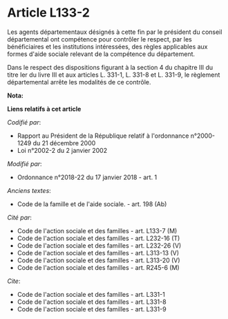 # Article L133-2

Les agents départementaux désignés à cette fin par le président du conseil départemental ont compétence pour contrôler le
respect, par les bénéficiaires et les institutions intéressées, des règles applicables aux formes d'aide sociale relevant de
la compétence du département. 

Dans le respect des dispositions figurant à la section 4 du chapitre III du titre Ier du livre III et aux articles L. 331-1,
L. 331-8 et L. 331-9, le règlement départemental arrête les modalités de ce contrôle.

**Nota:**



**Liens relatifs à cet article**

_Codifié par_:

  - Rapport au Président de la République relatif à l'ordonnance n°2000-1249 du 21 décembre 2000
  - Loi n°2002-2 du 2 janvier 2002

_Modifié par_:

  - Ordonnance n°2018-22 du 17 janvier 2018 - art. 1

_Anciens textes_:

  - Code de la famille et de l'aide sociale. - art. 198 (Ab)

_Cité par_:

  - Code de l'action sociale et des familles - art. L133-7 (M)
  - Code de l'action sociale et des familles - art. L232-16 (T)
  - Code de l'action sociale et des familles - art. L232-26 (V)
  - Code de l'action sociale et des familles - art. L313-13 (V)
  - Code de l'action sociale et des familles - art. L313-20 (V)
  - Code de l'action sociale et des familles - art. R245-6 (M)

_Cite_:

  - Code de l'action sociale et des familles - art. L331-1
  - Code de l'action sociale et des familles - art. L331-8
  - Code de l'action sociale et des familles - art. L331-9
